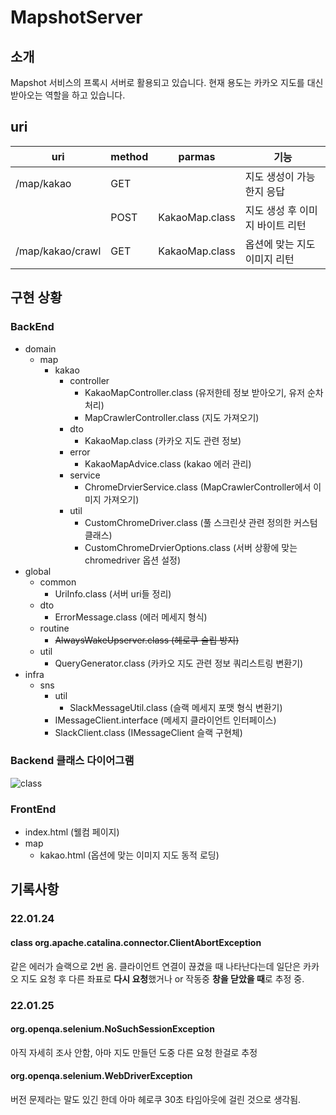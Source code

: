 # MapshotServer
## 소개
Mapshot 서비스의 프록시 서버로 활용되고 있습니다. 현재 용도는 카카오 지도를 대신 받아오는 역할을 하고 있습니다.

## uri
|uri|method|parmas|기능|
|---|---|--|------|
|/map/kakao|GET||지도 생성이 가능한지 응답|
||POST|KakaoMap.class|지도 생성 후 이미지 바이트 리턴|
|/map/kakao/crawl|GET|KakaoMap.class|옵션에 맞는 지도 이미지 리턴|
## 구현 상황
### BackEnd
- domain
    - map 
        - kakao
            - controller
                - KakaoMapController.class (유저한테 정보 받아오기, 유저 순차 처리)
                - MapCrawlerController.class (지도 가져오기)
            - dto
                - KakaoMap.class (카카오 지도 관련 정보)
            - error
                - KakaoMapAdvice.class (kakao 에러 관리)
            - service
                - ChromeDrvierService.class (MapCrawlerController에서 이미지 가져오기)
            - util
                - CustomChromeDriver.class (풀 스크린샷 관련 정의한 커스텀 클래스)
                - CustomChromeDrvierOptions.class (서버 상황에 맞는 chromedriver 옵션 설정)
- global
    - common
        - UriInfo.class (서버 uri들 정리)
    - dto
        - ErrorMessage.class (에러 메세지 형식)
    - routine
        - ~~AlwaysWakeUpserver.class (헤로쿠 슬립 방지)~~
    - util
        - QueryGenerator.class (카카오 지도 관련 정보 쿼리스트링 변환기)
- infra
    - sns
        - util
            - SlackMessageUtil.class (슬랙 메세지 포맷 형식 변환기)
        - IMessageClient.interface (메세지 클라이언트 인터페이스)
        - SlackClient.class (IMessageClient 슬랙 구현체)

### Backend 클래스 다이어그램
![class](https://user-images.githubusercontent.com/59993347/151492486-b8fb4a0b-5ab6-4b0f-af85-72adfe904c78.png)

### FrontEnd
- index.html (웰컴 페이지)
- map
    - kakao.html (옵션에 맞는 이미지 지도 동적 로딩)

## 기록사항
### 22.01.24
#### class org.apache.catalina.connector.ClientAbortException
같은 에러가 슬랙으로 2번 옴. 클라이언트 연결이 끊겼을 때 나타난다는데 일단은 카카오 지도 요청 후 다른 좌표로 <strong>다시 요청</strong>했거나 or 작동중 <strong>창을 닫았을 때</strong>로 추정 중.  

### 22.01.25
#### org.openqa.selenium.NoSuchSessionException
아직 자세히 조사 안함, 아마 지도 만들던 도중 다른 요청 한걸로 추정
#### org.openqa.selenium.WebDriverException
버전 문제라는 말도 있긴 한데 아마 헤로쿠 30초 타임아웃에 걸린 것으로 생각됨.
